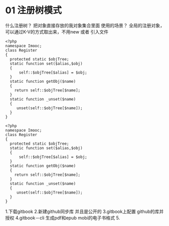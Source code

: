 # 01 注册树模式

什么注册树？
   把对象直接存放的我对象集合里面
使用的场景？
   全局的注册对象，可以通过K-V的方式取出来，不用new 或者 引入文件

```
<?php
namespace Imooc;
class Register
{
  protected static $objTree;
  static function set($alias,$obj)
  {
      self::$objTree[$alias] = $obj;
  }
  static function getObj($name)
  {
    return self::$objTree[$name];
  }
  static function _unset($name)
  {
     unset(self::$objTree[$name]);
  }
}

```

```
<?php
namespace Imooc;
class Register
{
  protected static $objTree;
  static function set($alias,$obj)
  {
      self::$objTree[$alias] = $obj;
  }
  static function getObj($name)
  {
    return self::$objTree[$name];
  }
  static function _unset($name)
  {
     unset(self::$objTree[$name]);
  }
}

```


1.下载gitbook 
2.新建github同步库 并且是公开的
3.gitbook上配置 github的库并授权 
4.gitbook－cli 生成pdf和epub mobi的电子书格式 
5.
